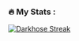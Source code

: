 ### :fire: My Stats :

[![Darkhose Streak](https://github-readme-streak-stats.herokuapp.com?user=darkhorse315&theme=dark&date_format=M%20j%5B%2C%20Y%5D)]([https://git.io/streak-stats](https://github.com/darkhorse315))

